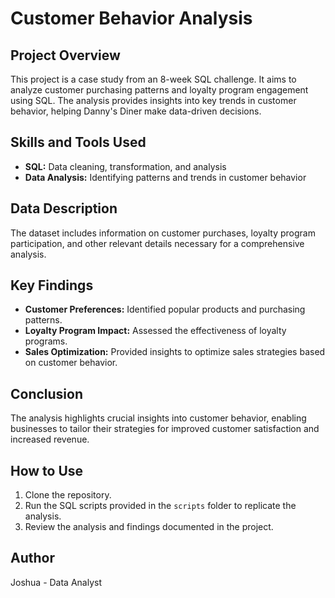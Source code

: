 # Customer Behavior Analysis

## Project Overview
This project is a case study from an 8-week SQL challenge. It aims to analyze customer purchasing patterns and loyalty program engagement using SQL. The analysis provides insights into key trends in customer behavior, helping Danny's Diner make data-driven decisions.

## Skills and Tools Used
- **SQL:** Data cleaning, transformation, and analysis
- **Data Analysis:** Identifying patterns and trends in customer behavior

## Data Description
The dataset includes information on customer purchases, loyalty program participation, and other relevant details necessary for a comprehensive analysis.

## Key Findings
- **Customer Preferences:** Identified popular products and purchasing patterns.
- **Loyalty Program Impact:** Assessed the effectiveness of loyalty programs.
- **Sales Optimization:** Provided insights to optimize sales strategies based on customer behavior.

## Conclusion
The analysis highlights crucial insights into customer behavior, enabling businesses to tailor their strategies for improved customer satisfaction and increased revenue.

## How to Use
1. Clone the repository.
2. Run the SQL scripts provided in the `scripts` folder to replicate the analysis.
3. Review the analysis and findings documented in the project.

## Author
Joshua - Data Analyst
